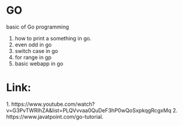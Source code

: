 # GO
basic of Go programming

1. how to print a something in go.
2. even odd in go
3. switch case in go
4. for range in gp
5. basic webapp in go






<h1>Link:</h1>
1. https://www.youtube.com/watch?v=G3PvTWRIhZA&list=PLQVvvaa0QuDeF3hP0wQoSxpkqgRcgxMq                                   
2. https://www.javatpoint.com/go-tutorial.

